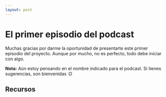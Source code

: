 ```yaml
---
layout: post
---
```


# El primer episodio del podcast
Muchas gracias por darme la oportunidad de presentarte este primer episodio del proyecto. Aunque por mucho, no es perfecto, todo debe iniciar con algo.

**Nota:** Aún estoy pensando en el nombre indicado para el podcast. Si tienes sugerencias, son bienvenidas :D 

## Recursos

